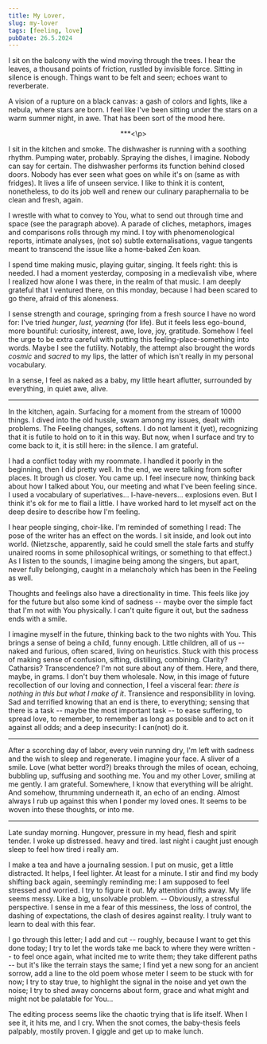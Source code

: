 ```yaml
---
title: My Lover,
slug: my-lover
tags: [feeling, love]
pubDate: 26.5.2024
---
```


I sit on the balcony with the wind moving through the trees. I hear the leaves, a thousand points of friction, rustled by invisible force. Sitting in silence is enough. Things want to be felt and seen; echoes want to reverberate.

A vision of a rupture on a black canvas: a gash of colors and lights, like a nebula, where stars are born. I feel like I've been sitting under the stars on a warm summer night, in awe. That has been sort of the mood here.

<p style="text-align: center">***<\p>

I sit in the kitchen and smoke. The dishwasher is running with a soothing rhythm. Pumping water, probably. Spraying the dishes, I imagine. Nobody can say for certain. The dishwasher performs its function behind closed doors. Nobody has ever seen what goes on while it's on (same as with fridges). It lives a life of unseen service. I like to think it is content, nonetheless, to do its job well and renew our culinary paraphernalia to be clean and fresh, again.

I wrestle with what to convey to You, what to send out through time and space (see the paragraph above). A parade of cliches, metaphors, images and comparisons rolls through my mind. I toy with phenomenological reports, intimate analyses, (not so) subtle externalisations, vague tangents meant to transcend the issue like a home-baked Zen koan.

I spend time making music, playing guitar, singing. It feels right: this is needed. I had a moment yesterday, composing in a medievalish vibe, where I realized how alone I was there, in the realm of that music. I am deeply grateful that I ventured there, on this monday, because I had been scared to go there, afraid of this aloneness.

I sense strength and courage, springing from a fresh source I have no word for: I've tried _hunger_, _lust_, _yearning_ (for life). But it feels less ego-bound, more bountiful: curiosity, interest, awe, love, joy, gratitude. Somehow I feel the urge to be extra careful with putting this feeling-place-something into words. Maybe I see the futility. Notably, the attempt also brought the words _cosmic_ and _sacred_ to my lips, the latter of which isn't really in my personal vocabulary.

In a sense, I feel as naked as a baby, my little heart aflutter, surrounded by everything, in quiet awe, alive.

---

In the kitchen, again. Surfacing for a moment from the stream of 10000 things. I dived into the old hussle, swam among my issues, dealt with problems. The Feeling changes, softens. I do not lament it (yet), recognizing that it is futile to hold on to it in this way. But now, when I surface and try to come back to it, it is still here: in the silence. I am grateful.

I had a conflict today with my roommate. I handled it poorly in the beginning, then I did pretty well. In the end, we were talking from softer places. It brough us closer. You came up. I feel insecure now, thinking back about how I talked about You, our meeting and what I've been feeling since. I used a vocabulary of superlatives... I-have-nevers... explosions even. But I think it's ok for me to flail a little. I have worked hard to let myself act on the deep desire to describe how I'm feeling.

I hear people singing, choir-like. I'm reminded of something I read: The pose of the writer has an effect on the words. I sit inside, and look out into world. (Nietzsche, apparently, said he could smell the stale farts and stuffy unaired rooms in some philosophical writings, or something to that effect.) As I listen to the sounds, I imagine being among the singers, but apart, never fully belonging, caught in a melancholy which has been in the Feeling as well.

Thoughts and feelings also have a directionality in time. This feels like joy for the future but also some kind of sadness -- maybe over the simple fact that I'm not with You physically. I can't quite figure it out, but the sadness ends with a smile.

I imagine myself in the future, thinking back to the two nights with You. This brings a sense of being a child, funny enough. Little children, all of us -- naked and furious, often scared, living on heuristics. Stuck with this process of making sense of confusion, sifting, distilling, combining. Clarity? Catharsis? Transcendence? I'm not sure about any of them. Here, and there, maybe, in grams. I don't buy them wholesale. Now, in this image of future recollection of our loving and connection, I feel a visceral fear: _there is nothing in this but what I make of it_. Transience and responsibility in loving. Sad and terrified knowing that an end is there, to everything; sensing that there is a task -- maybe the most important task -- to ease suffering, to spread love, to remember, to remember as long as possible and to act on it against all odds; and a deep insecurity: I can(not) do it.

---

After a scorching day of labor, every vein running dry, I'm left with sadness and the wish to sleep and regenerate. I imagine your face. A sliver of a smile. Love (what better word?) breaks through the miles of ocean, echoing, bubbling up, suffusing and soothing me. You and my other Lover, smiling at me gently. I am grateful. Somewhere, I know that everything will be alright. And somehow, thrumming underneath it, an echo of an ending. Almost always I rub up against this when I ponder my loved ones. It seems to be woven into these thoughts, or into me.

---

Late sunday morning. Hungover, pressure in my head, flesh and spirit tender. I woke up distressed. heavy and tired. last night i caught just enough sleep to feel how tired i really am.

I make a tea and have a journaling session. I put on music, get a little distracted. It helps, I feel lighter. At least for a minute. I stir and find my body shifting back again, seemingly reminding me: I am supposed to feel stressed and worried. I try to figure it out. My attention drifts away. My life seems messy. Like a big, unsolvable problem. -- Obviously, a stressful perspective. I sense in me a fear of this messiness, the loss of control, the dashing of expectations, the clash of desires against reality. I truly want to learn to deal with this fear.

I go through this letter; I add and cut -- roughly, because I want to get this done today; I try to let the words take me back to where they were written -- to feel once again, what incited me to write them; they take different paths -- but it's like the terrain stays the same; I find yet a new song for an ancient sorrow, add a line to the old poem whose meter I seem to be stuck with for now; I try to stay true, to highlight the signal in the noise and yet own the noise; I try to shed away concerns about form, grace and what might and might not be palatable for You...

The editing process seems like the chaotic trying that is life itself. When I see it, it hits me, and I cry. When the snot comes, the baby-thesis feels palpably, mostily proven. I giggle and get up to make lunch.
